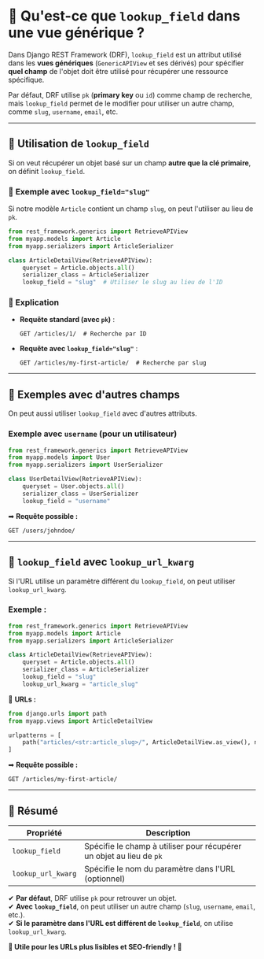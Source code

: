# 🔹 **Qu'est-ce que `lookup_field` dans une vue générique ?**

Dans Django REST Framework (DRF), `lookup_field` est un attribut utilisé dans les **vues génériques** (`GenericAPIView` et ses dérivés) pour spécifier **quel champ** de l'objet doit être utilisé pour récupérer une ressource spécifique.

Par défaut, DRF utilise `pk` (**primary key** ou `id`) comme champ de recherche, mais `lookup_field` permet de le modifier pour utiliser un autre champ, comme `slug`, `username`, `email`, etc.

---

## **🔹 Utilisation de `lookup_field`**
Si on veut récupérer un objet basé sur un champ **autre que la clé primaire**, on définit `lookup_field`.

### 🔹 **Exemple avec `lookup_field="slug"`**
Si notre modèle `Article` contient un champ `slug`, on peut l'utiliser au lieu de `pk`.

```python
from rest_framework.generics import RetrieveAPIView
from myapp.models import Article
from myapp.serializers import ArticleSerializer

class ArticleDetailView(RetrieveAPIView):
    queryset = Article.objects.all()
    serializer_class = ArticleSerializer
    lookup_field = "slug"  # Utiliser le slug au lieu de l'ID
```

### **🔹 Explication**
- **Requête standard (avec `pk`)** :  
  ```
  GET /articles/1/  # Recherche par ID
  ```
- **Requête avec `lookup_field="slug"`** :  
  ```
  GET /articles/my-first-article/  # Recherche par slug
  ```

---

## **🔹 Exemples avec d'autres champs**
On peut aussi utiliser `lookup_field` avec d'autres attributs.

### **Exemple avec `username` (pour un utilisateur)**
```python
from rest_framework.generics import RetrieveAPIView
from myapp.models import User
from myapp.serializers import UserSerializer

class UserDetailView(RetrieveAPIView):
    queryset = User.objects.all()
    serializer_class = UserSerializer
    lookup_field = "username"
```
➡ **Requête possible :**  
```
GET /users/johndoe/
```

---

## **🔹 `lookup_field` avec `lookup_url_kwarg`**
Si l'URL utilise un paramètre différent du `lookup_field`, on peut utiliser `lookup_url_kwarg`.

### **Exemple :**

```python
from rest_framework.generics import RetrieveAPIView
from myapp.models import Article
from myapp.serializers import ArticleSerializer

class ArticleDetailView(RetrieveAPIView):
    queryset = Article.objects.all()
    serializer_class = ArticleSerializer
    lookup_field = "slug"
    lookup_url_kwarg = "article_slug"
```

🔹 **URLs :**
```python
from django.urls import path
from myapp.views import ArticleDetailView

urlpatterns = [
    path("articles/<str:article_slug>/", ArticleDetailView.as_view(), name="article-detail"),
]
```
➡ **Requête possible :**  
```
GET /articles/my-first-article/
```

---

## **🔹 Résumé**

| Propriété | Description |
|-----------|-------------|
| `lookup_field` | Spécifie le champ à utiliser pour récupérer un objet au lieu de `pk` |
| `lookup_url_kwarg` | Spécifie le nom du paramètre dans l'URL (optionnel) |

✔ **Par défaut**, DRF utilise `pk` pour retrouver un objet.  
✔ **Avec `lookup_field`**, on peut utiliser un autre champ (`slug`, `username`, `email`, etc.).  
✔ **Si le paramètre dans l'URL est différent de `lookup_field`**, on utilise `lookup_url_kwarg`.  

**📌 Utile pour les URLs plus lisibles et SEO-friendly ! 🚀**